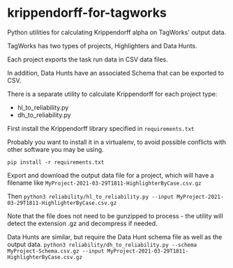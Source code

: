 # krippendorff-for-tagworks
Python utilities for calculating Krippendorff alpha on TagWorks' output data.

TagWorks has two types of projects, Highlighters and Data Hunts.

Each project exports the task run data in CSV data files.

In addition, Data Hunts have an associated Schema that can be exported to CSV.

There is a separate utility to calculate Krippendorff for each project type:

* hl_to_reliability.py
* dh_to_reliability.py

First install the Krippendorff library specified in `requirements.txt`

Probably you want to install it in a virtualenv, to avoid possible
conflicts with other software you may be using.

`pip install -r requirements.txt`

Export and download the output data file for a project, which will have a
filename like `MyProject-2021-03-29T1811-HighlighterByCase.csv.gz`

Then
`python3 reliability/hl_to_reliability.py --input MyProject-2021-03-29T1811-HighlighterByCase.csv.gz`

Note that the file does not need to be gunzipped to process - the utility will detect the
extension .gz and decompress if needed.

Data Hunts are similar, but require the Data Hunt schema file as well as the output data.
`python3 reliability/dh_to_reliability.py --schema MyProject-Schema.csv.gz --input MyProject-2021-03-29T1811-HighlighterByCase.csv.gz`
